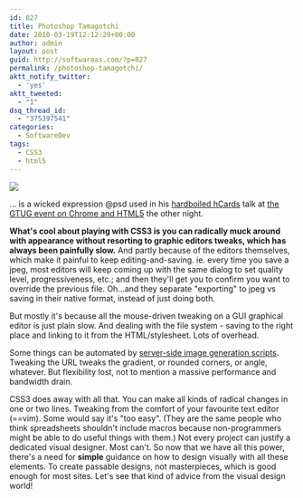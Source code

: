 ```yaml
---
id: 827
title: Photoshop Tamagotchi
date: 2010-03-19T12:12:29+00:00
author: admin
layout: post
guid: http://softwareas.com/?p=827
permalink: /photoshop-tamagotchi/
aktt_notify_twitter:
  - 'yes'
aktt_tweeted:
  - "1"
dsq_thread_id:
  - "375397541"
categories:
  - SoftwareDev
tags:
  - CSS3
  - html5
---
```

<img src="http://picupper.com/2010/03/19/01-Tamagotchi-ap1.jpg" />

... is a wicked expression @psd used in his <a href="http://blog.whatfettle.com/2010/01/14/hardboiled-hcards/">hardboiled hCards</a> talk at <a href="http://groups.google.com/group/london-gtug/msg/947f0b6165d6748e">the GTUG event on Chrome and HTML5</a> the other night.

<strong>What's cool about playing with CSS3 is you can radically muck around with appearance without resorting to graphic editors tweaks, which has always been painfully slow.</strong> And partly because of the editors themselves, which make it painful to  keep editing-and-saving. ie. every time you save a jpeg, most editors will keep coming up with the same dialog to set quality level, progressiveness, etc.; and then they'll get you to confirm you want to override the previous file. Oh...and they separate "exporting" to jpeg vs saving in their native format, instead of just doing both.

But mostly it's because all the mouse-driven tweaking on a GUI graphical editor is just plain slow. And dealing with the file system - saving to the right place and linking to it from the HTML/stylesheet. Lots of overhead.

Some things can be automated by <a href="http://softwareas.com/imagemagick-one-second-gradient-images">server-side image generation scripts</a>. Tweaking the URL tweaks the gradient, or rounded corners, or angle, whatever. But flexibility lost, not to mention a massive performance and bandwidth drain.

CSS3 does away with all that. You can make all kinds of radical changes in one or two lines. Tweaking from the comfort of your favourite text editor (==vim). Some would say it's "too easy". (They are the same people who think spreadsheets shouldn't include macros because non-programmers might be able to do useful things with them.) Not every project can justify a dedicated visual designer. Most can't. So now that we have all this power, there's a need for <strong>simple</strong> guidance on how to design visually with all these elements. To create passable designs, not masterpieces, which is good enough for most sites. Let's see that kind of advice from the visual design world!